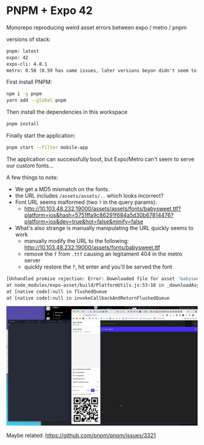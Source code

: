 # PNPM + Expo 42

Monorepo reproducing weird asset errors between expo / metro / pnpm

versions of stack:

```txt
pnpm: latest
expo: 42
expo-cli: 4.8.1
metro: 0.58 (0.59 has same issues, later versions beyon didn't seem to work)
```

First install PNPM:

```sh
npm i -g pnpm
yarn add --global pnpm
```

Then install the dependencies in this workspace

```sh
pnpm install
```

Finally start the application:

```sh
pnpm start --filter mobile-app
```

The application can successfully boot, but Expo/Metro can't seem to serve our custom fonts...

A few things to note:

- We get a MD5 mismatch on the fonts.
- the URL includes `/assets/assets/..` which looks incorrect?
- Font URL seems malformed (two `?` in the query params):
  - http://10.103.48.232:19000/assets/assets/fonts/babysweet.ttf?platform=ios&hash=5751ffa9c86291f684a5d30b67814476?platform=ios&dev=true&hot=false&minify=false
- What's also strange is manually manipulating the URL quickly seems to work
  - manually modify the URL to the following: http://10.103.48.232:19000/assets/fonts/babysweet.ttf
  - remove the `f` from `.ttf` causing an legitament 404 in the metro server
  - quickly restore the `f`, hit enter and you'll be served the font

```sh
[Unhandled promise rejection: Error: Downloaded file for asset 'babysweet.ttf' Located at http://10.103.48.232:19000/assets/assets/fonts/babysweet.ttf?platform=ios&hash=5751ffa9c86291f684a5d30b67814476?platform=ios&dev=true&hot=false&minify=false failed MD5 integrity check]
at node_modules/expo-asset/build/PlatformUtils.js:53:18 in _downloadAsyncManagedEnv
at [native code]:null in flushedQueue
at [native code]:null in invokeCallbackAndReturnFlushedQueue
```

![preview](https://github.com/hanford/pnpm-expo-42/blob/master/weird.gif)

Maybe related: https://github.com/pnpm/pnpm/issues/3321
